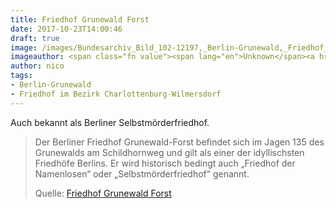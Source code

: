 ```yaml
---
title: Friedhof Grunewald Forst
date: 2017-10-23T14:00:46
draft: true
image: /images/Bundesarchiv_Bild_102-12197,_Berlin-Grunewald,_Friedhof_für_Selbstmörder.jpg
imageauthor: <span class="fn value"><span lang="en">Unknown</span><a href="https://www.wikidata.org/wiki/Q4233718" title="wikidata:Q4233718"><img alt="wikidata:Q4233718" src="https://upload.wikimedia.org/wikipedia/commons/thumb/f/ff/Wikidata-logo.svg/20px-Wikidata-logo.svg.png" width="20" height="11" srcset="https://upload.wikimedia.org/wikipedia/commons/thumb/f/ff/Wikidata-logo.svg/30px-Wikidata-logo.svg.png 1.5x, https://upload.wikimedia.org/wikipedia/commons/thumb/f/ff/Wikidata-logo.svg/40px-Wikidata-logo.svg.png 2x" data-file-width="1050" data-file-height="590" /></a></span>
author: nico
tags: 
- Berlin-Grunewald
- Friedhof im Bezirk Charlottenburg-Wilmersdorf
---
```


Auch bekannt als Berliner Selbstmörderfriedhof.

> Der Berliner Friedhof Grunewald-Forst befindet sich im Jagen 135 des
> Grunewalds am Schildhornweg und gilt als einer der idyllischsten Friedhöfe
> Berlins. Er wird historisch bedingt auch „Friedhof der Namenlosen“ oder
> „Selbstmörderfriedhof“ genannt.
>
> Quelle: [Friedhof Grunewald Forst](https://de.wikipedia.org/wiki/Friedhof_Grunewald-Forst)
